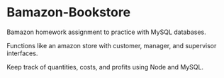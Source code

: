 # Bamazon-Bookstore

Bamazon homework assignment to practice with MySQL databases.

Functions like an amazon store with customer, manager, and supervisor interfaces.

Keep track of quantities, costs, and profits using Node and MySQL.
